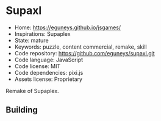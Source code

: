 # Supaxl

- Home: https://eguneys.github.io/jsgames/
- Inspirations: Supaplex
- State: mature
- Keywords: puzzle, content commercial, remake, skill
- Code repository: https://github.com/eguneys/supaxl.git
- Code language: JavaScript
- Code license: MIT
- Code dependencies: pixi.js
- Assets license: Proprietary

Remake of Supaplex.

## Building
